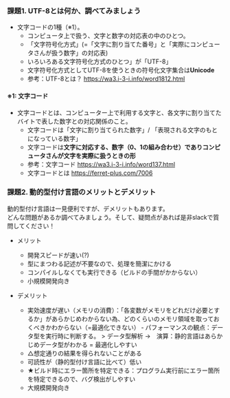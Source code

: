 ### 課題1.  UTF-8とは何か、調べてみましょう
- 文字コードの1種（※1）。
  - コンピュータ上で扱う、文字と数字の対応表の中のひとつ。
  - 「文字符号化方式」(=「文字に割り当てた番号」と「実際にコンピュータさんが扱う数字」の対応表)
  - いろいろある文字符号化方式のひとつ」が「UTF-8」
  - 文字符号化方式としてUTF-8を使うときの符号化文字集合は**Unicode**
  - 参考：UTF-8とは？ https://wa3.i-3-i.info/word1812.html

#### ※1: 文字コード
- 文字コードとは、コンピューター上で利用する文字と、各文字に割り当てたバイトで表した数字との対応関係のこと。
  - 文字コードは「文字に割り当てられた数字」/ 「表現される文字のもとになっている数字」
  - 文字コードは**文字に対応する、数字（0、1の組み合わせ）**であり**コンピュータさんが文字を実際に扱うときの形**
  - 参考：文字コード https://wa3.i-3-i.info/word137.html
  - 文字コードとは https://ferret-plus.com/7006

### 課題2. 動的型付け言語のメリットとデメリット
動的型付け言語は一見便利ですが、デメリットもあります。  
どんな問題があるか調べてみましょう。そして、疑問点があれば是非slackで質問してください！

- メリット
  - 開発スピードが速い(?) 
  - 型にまつわる記述が不要なので、処理を簡潔にかける
  - コンパイルしなくても実行できる（ビルドの手間がかからない）
  - 小規模開発向き
  
- デメリット
  - 実効速度が遅い（メモリの消費）：「各変数がメモリをどれだけ必要とするか」があらかじめわからない為、どのくらいのメモリ領域を取っておくべきかわからない（=最適化できない）
  ‐ パフォーマンスの観点：データ型を実行時に判断する。 > データ型解析 →　演算：静的言語はあらかじめデータ型がわかる = 最適化しやすい
  - △想定通りの結果を得られないことがある
  - 可読性が（静的型付け言語に比べて）低い
  - ★ビルド時にエラー箇所を特定できる：プログラム実行前にエラー箇所を特定できるので、バグ検出がしやすい
  - 大規模開発向き
